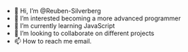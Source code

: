 - 👋 Hi, I’m @Reuben-Silverberg
- 👀 I’m interested becoming a more advanced programmer
- 🌱 I’m currently learning JavaScript
- 💞️ I’m looking to collaborate on different projects
- 📫 How to reach me email.

<!---
Reuben-Silverberg/Reuben-Silverberg is a ✨ special ✨ repository because its `README.md` (this file) appears on your GitHub profile.
You can click the Preview link to take a look at your changes.
--->

